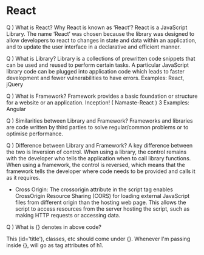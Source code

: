 # React
Q ) What is React? Why React is known as ‘React’?
React is a JavaScript Library. The name ‘React’ was chosen
because the library was designed to allow developers to react
to changes in state and data within an application, and to
update the user interface in a declarative and efficient
manner.

Q ) What is Library?
Library is a collections of prewritten code snippets that can
be used and reused to perform certain tasks. A particular
JavaScript library code can be plugged into application code
which leads to faster development and fewer vulnerabilities to
have errors.
Examples: React, jQuery

Q ) What is Framework?
Framework provides a basic foundation or structure for a
website or an application.
Inception! ( Namaste-React ) 3
Examples: Angular

Q ) Similarities between Library and Framework?
Frameworks and libraries are code written by third parties to
solve regular/common problems or to optimise performance.

Q ) Difference between Library and Framework?
A key difference between the two is Inversion of control. When
using a library, the control remains with the developer who
tells the application when to call library functions. When
using a framework, the control is reversed, which means that
the framework tells the developer where code needs to be
provided and calls it as it requires.



* Cross Origin:
 The crossorigin attribute in the script tag enables CrossOrigin Resource Sharing (CORS) for loading external JavaScript
files from different origin than the hosting web page. This
allows the script to access resources from the server hosting
the script, such as making HTTP requests or accessing data.



Q ) What is {} denotes in above code?

This (id='title'), classes, etc should come under {}. Whenever
I'm passing inside {}, will go as tag attributes of h1.
